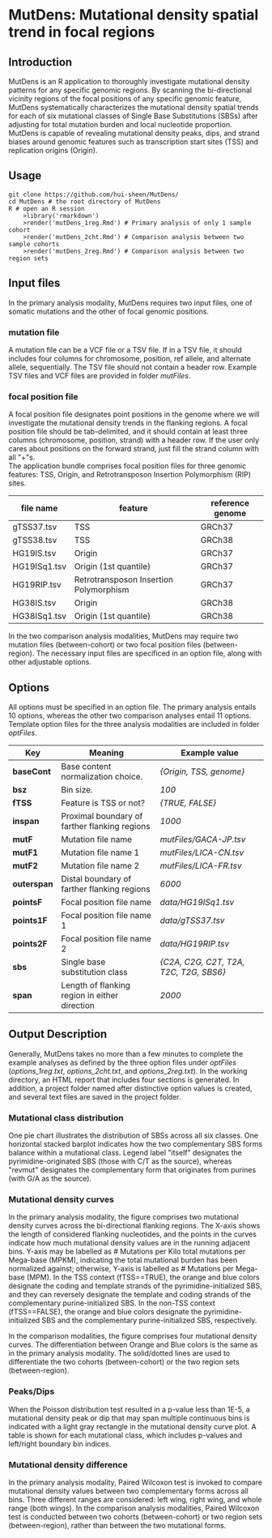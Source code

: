 # MutDens: Mutational density spatial trend in focal regions

## Introduction
MutDens is an R application to thoroughly investigate mutational density patterns for any specific genomic regions. By scanning the bi-directional vicinity regions of the focal positions of any specific genomic feature, MutDens systematically characterizes the mutational density spatial trends for each of six mutational classes of Single Base Substitutions (SBSs) after adjusting for total mutation burden and local nucleotide proportion. MutDens is capable of revealing mutational density peaks, dips, and strand biases around genomic features such as transcription start sites (TSS) and replication origins (Origin).

## Usage
	git clone https://github.com/hui-sheen/MutDens/  
	cd MutDens # the root directory of MutDens  	
	R # open an R session  
    	>library('rmarkdown')  
    	>render('mutDens_1reg.Rmd') # Primary analysis of only 1 sample cohort  
    	>render('mutDens_2cht.Rmd') # Comparison analysis between two sample cohorts  
    	>render('mutDens_2reg.Rmd') # Comparison analysis between two region sets  

## Input files
In the primary analysis modality, MutDens requires two input files, one of somatic mutations and the other of focal genomic positions.  
### mutation file
A mutation file can be a VCF file or a TSV file. If in a TSV file, it should includes four columns for chromosome, position, ref allele, and alternate allele, sequentially. The TSV file should not contain a header row. Example TSV files and VCF files are provided in folder *mutFiles*.  
### focal position file
A focal position file designates point positions in the genome where we will investigate the mutational density trends in the flanking regions. A focal position file should be tab-delimited, and it should contain at least three columns (chromosome, position, strand) with a header row. If the user only cares about positions on the forward strand, just fill the strand column with all "+"s.  
The application bundle comprises focal position files for three genomic features:  TSS, Origin, and Retrotransposon Insertion Polymorphism (RIP) sites. 

file name | feature | reference genome
----------|---------|-----------------
gTSS37.tsv | TSS | GRCh37
gTSS38.tsv | TSS | GRCh38
HG19IS.tsv | Origin | GRCh37
HG19ISq1.tsv | Origin (1st quantile) | GRCh37
HG19RIP.tsv | Retrotransposon Insertion Polymorphism | GRCh37
HG38IS.tsv | Origin | GRCh38
HG38ISq1.tsv | Origin (1st quantile) | GRCh38

In the two comparison analysis modalities, MutDens may require two mutation files (between-cohort) or two focal position files (between-region).  The necessary input files are specificed in an option file, along with other adjustable options.  

## Options
All options must be specified in an option file. The primary analysis entails 10 options, whereas the other two comparison analyses entail 11 options. Template option files for the three analysis modalities are included in folder *optFiles*.

Key | Meaning | Example value
----|---------|--------------
**baseCont** | Base content normalization choice. | *{Origin, TSS, genome}*
**bsz** | Bin size. | *100*
**fTSS** | Feature is TSS or not? | *{TRUE, FALSE}*
**inspan** | Proximal boundary of farther flanking regions | *1000*
**mutF** | Mutation file name | *mutFiles/GACA-JP.tsv*
**mutF1** | Mutation file name 1 | *mutFiles/LICA-CN.tsv*
**mutF2** | Mutation file name 2 | *mutFiles/LICA-FR.tsv*
**outerspan** | Distal boundary of farther flanking regions | *6000*
**pointsF** | Focal position file name | *data/HG19ISq1.tsv*
**points1F** | Focal position file name 1 | *data/gTSS37.tsv*
**points2F** | Focal position file name 2 | *data/HG19RIP.tsv*
**sbs** | Single base substitution class | *{C2A, C2G, C2T, T2A, T2C, T2G, SBS6}*
**span** | Length of flanking region in either direction | *2000*

## Output Description
Generally, MutDens takes no more than a few minutes to complete the example analyses as defined by the three option files under *optFiles* (*options_1reg.txt*, *options_2cht.txt*, and *options_2reg.txt*). In the working directory, an HTML report that includes four sections is generated. In addition, a project folder named after distinctive option values is created, and several text files are saved in the project folder.  
### Mutational class distribution
One pie chart illustrates the distribution of SBSs across all six classes. One horizontal stacked barplot indicates how the two complementary SBS forms balance within a mutational class. Legend label "itself" designates the pyrimidine-originated SBS (those with C/T as the source), whereas "revmut" designates the complementary form that originates from purines (with G/A as the source).

### Mutational density curves
In the primary analysis modality, the figure comprises two mutational density curves across the bi-directional flanking regions. The X-axis shows the length of considered flanking nucleotides, and the points in the curves indicate how much mutational density values are in the running adjacent bins. Y-axis may be labelled as # Mutations per Kilo total mutations per Mega-base (MPKM), indicating the total mutational burden has been normalized against; otherwise, Y-axis is labelled as # Mutations per Mega-base (MPM). In the TSS context (fTSS==TRUE), the orange and blue colors designate the coding and template strands of the pyrimidine-initialized SBS, and they can reversely designate the template and coding strands of the complementary purine-initialized SBS. In the non-TSS context (fTSS==FALSE), the orange and blue colors designate the pyrimidine-initialized SBS and the complementary purine-initialized SBS, respectively. 

In the comparison modalities, the figure comprises four mutational density curves. The differentiation between Orange and Blue colors is the same as in the primary analysis modality. The solid/dotted lines are used to differentiate the two cohorts (between-cohort) or the two region sets (between-region). 

### Peaks/Dips
When the Poisson distribution test resulted in a p-value less than 1E-5, a mutational density peak or dip that may span multiple continuous bins is indicated with a light gray rectangle in the mutational density curve plot. A table is shown for each mutational class, which includes p-values and left/right boundary bin indices.

### Mutational density difference
In the primary analysis modality, Paired Wilcoxon test is invoked to compare mutational density values between two complementary forms across all bins. Three different ranges are considered: left wing, right wing, and whole range (both wings). In the comparison analysis modalities,  Paired Wilcoxon test is conducted between two cohorts (between-cohort) or two region sets (between-region), rather than between the two mutational forms.  





